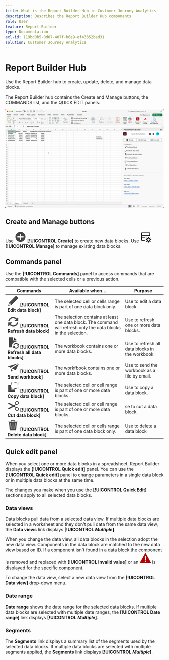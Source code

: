 ```yaml
---
title: What is the Report Builder Hub in Customer Journey Analytics
description: Describes the Report Builder Hub components
role: User
feature: Report Builder
type: Documentation
exl-id: 119bd0b5-0d07-407f-b6e9-ef43352bad31
solution: Customer Journey Analytics
---
```

# Report Builder Hub

Use the Report Builder hub to create, update, delete, and manage data blocks.

The Report Builder hub contains the  Create and Manage buttons, the COMMANDS list, and the QUICK EDIT panels.

![Report Builder hub](assets/hub51.png)


## Create and Manage buttons

Use  ![AddCircle](/help/assets/icons/AddCircle.svg) **[!UICONTROL Create]** to create new data blocks. Use ![TableManage](/help/assets/icons/TableManage.svg) **[!UICONTROL Manage]** to manage existing data blocks.

## Commands panel

Use the **[!UICONTROL Commands]** panel to access commands that are compatible with the selected cells or a previous action.

| Commands      | Available when…   | Purpose          |
|------|------------------|--------|
| ![Edit](/help/assets/icons/Edit.svg) **[!UICONTROL Edit data block]** | The selected cell or cells range is part of one data block only. | Use to edit a data block.                       |
| ![Refresh](/help/assets/icons/Refresh.svg) **[!UICONTROL Refresh data block]**      | The selection contains at least one data block. The command will refresh only the data blocks in the selection. | Use to refresh one or more data blocks.    |
| ![DocumentRefresh](/help/assets/icons/DocumentRefresh.svg) **[!UICONTROL Refresh all data blocks]** | The workbook contains one or more data blocks. | Use to refresh all data blocks in the workbook |
| ![Send](/help/assets/icons/Send.svg) **[!UICONTROL Send workbook]** | The workfbook contains one or more data blocks. | Use to send the workbook as a file by email. |
| ![Copy](/help/assets/icons/Copy.svg) **[!UICONTROL Copy data block]**   | The selected cell or cell range is part of one or more data blocks. | Use to copy a data block.   |
| ![Cut](/help/assets/icons/Cut.svg) **[!UICONTROL Cut data block]** | The selected cell or cell range is part of one or more data blocks. | se to cut a data block. |
| ![Delete](/help/assets/icons/Delete.svg) **[!UICONTROL Delete data block]** | The selected cell or cells range is part of one data block only. | Use to delete a data block |

## Quick edit panel

When you select one or more data blocks in a spreadsheet, Report Builder displays the **[!UICONTROL Quick edit]** panel. You can use the **[!UICONTROL Quick edit]** panel to change parameters in a single data block or in multiple data blocks at the same time.

The changes you make when you use the **[!UICONTROL Quick Edit]** sections apply to all selected data blocks.

### Data views

Data blocks pull data from a selected data view. If multiple data blocks are selected in a worksheet and they don't pull data from the same data view, the **Data views** link displays **[!UICONTROL _Multiple_]**.

When you change the data view, all data blocks in the selection adopt the new data view. Components in the data block are matched to the new data view based on ID. If a component isn't found in a data block the component is removed and replaced with **[!UICONTROL Invalid value]** or an ![AlertRed](/help/assets/icons/AlertRed.svg) is displayed for the specific component.

To change the data view, select a new data view from the **[!UICONTROL Data view]** drop-down menu.


### Date range

**Date range** shows the date range for the selected data blocks. If multiple data blocks are selected with multiple date ranges, the **[!UICONTROL Date range]** link displays **[!UICONTROL _Multiple_]**.

### Segments

The **Segments** link displays a summary list of the segments used by the selected data blocks. If multiple data blocks are selected with multiple segments applied, the **Segments** link displays **[!UICONTROL _Multiple_]**.
